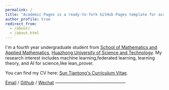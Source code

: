 ```yaml
---
permalink: /
title: "Academic Pages is a ready-to-fork GitHub Pages template for academic personal websites"
author_profile: true
redirect_from: 
  - /about/
  - /about.html
---
```


I'm a fourth year undergraduate student from [School of Mathematics and Applied Mathematics](https://maths.hust.edu.cn/), [Huazhong University of Science and Technology](https://www.hust.edu.cn/). My research interest includes machine learning,federated learning, learning theory, and AI for science,like lean_prover. 

You can find my CV here: [Sun Tiantong's Curriculum Vitae](../assets/Curriculum_Vitae.pdf).

[Email](u202110121@hust.edu) / [Github](https://github.com/Conradinmath/Sun-Tiantong.github.io) / [Wechat](../images/wechat.jpg)
————————————————

